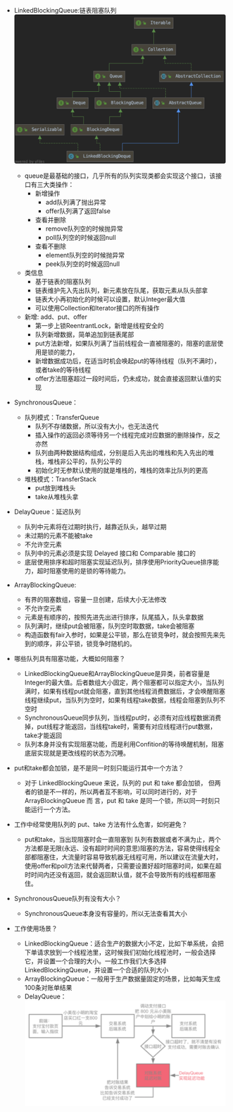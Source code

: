 - LinkedBlockingQueue:链表阻塞队列
    ![](/assets/iShot2020-09-15下午04.53.45.png)
    - queue是最基础的接口，几乎所有的队列实现类都会实现这个接口，该接口有三大类操作：
        - 新增操作
            - add队列满了抛出异常
            - offer队列满了返回false
        - 查看并删除
            - remove队列空的时候抛异常
            - poll队列空的时候返回null
        - 查看不删除
            - element队列空的时候抛异常
            - peek队列空的时候返回null
    - 类信息
        - 基于链表的阻塞队列
        - 链表维护先入先出队列，新元素放在队尾，获取元素从队头部拿
        - 链表大小再初始化的时候可以设置，默认Integer最大值
        - 可以使用Collection和Iterator接口的所有操作
    - 新增: add、put、offer
        - 第一步上锁ReentrantLock，新增是线程安全的
        - 队列新增数据，简单追加到链表尾部
        - put方法新增，如果队列满了当前线程会一直被阻塞的，阻塞的底层使用是锁的能力，
        - 新增数据成功后，在适当时机会唤起put的等待线程（队列不满时），或者take的等待线程
        - offer方法阻塞超过一段时间后，仍未成功，就会直接返回默认值的实现
        

- SynchronousQueue： 
    - 队列模式：TransferQueue
        - 队列不存储数据，所以没有大小，也无法迭代
        - 插入操作的返回必须等待另一个线程完成对应数据的删除操作，反之亦然
        - 队列由两种数据结构组成，分别是后入先出的堆栈和先入先出的堆栈，堆栈非公平的，队列公平的
        - 初始化时无参默认使用的就是堆栈的，堆栈的效率比队列的更高
    - 堆栈模式：TransferStack
        - put放到堆栈头
        - take从堆栈头拿
        
- DelayQueue：延迟队列
    - 队列中元素将在过期时执行，越靠近队头，越早过期
    - 未过期的元素不能被take
    - 不允许空元素
    - 队列中的元素必须是实现 Delayed 接口和 Comparable 接口的    
    - 底层使用排序和超时阻塞实现延迟队列，排序使用PriorityQueue排序能力，超时阻塞使用的是锁的等待能力。


- ArrayBlockingQueue:
    - 有界的阻塞数组，容量一旦创建，后续大小无法修改
    - 不允许空元素
    - 元素是有顺序的，按照先进先出进行排序，队尾插入，队头拿数据
    - 队列满时，继续put会被阻塞，队列空时取数据，take会被阻塞
    - 构造函数有fair入参时，如果是公平锁，那么在锁竞争时，就会按照先来先到的顺序，非公平锁，锁竞争时随机的。
    
- 哪些队列具有阻塞功能，大概如何阻塞？
    - LinkedBlockingQueue和ArrayBlockingQueue是异类，前者容量是Integer的最大值。后者数组大小固定，两个阻塞都可以指定大小，当队列满时，如果有线程put就会阻塞，直到其他线程消费数据后，才会唤醒阻塞线程继续put，当队列为空时，如果有线程take数据，线程会阻塞到队列不空时
    - SynchronousQueue同步队列，当线程put时，必须有对应线程数据消费掉，put线程才能返回，当线程take时，需要有对应线程进行put数据，take才能返回
    - 队列本身并没有实现阻塞功能，而是利用Confition的等待唤醒机制，阻塞底层实现就是更改线程的状态为沉睡。

- put和take都会加锁，是不是同一时刻只能运行其中一个方法？
    - 对于 LinkedBlockingQueue 来说，队列的 put 和 take 都会加锁， 但两者的锁是不一样的，所以两者互不影响，可以同时进行的，对于 ArrayBlockingQueue 而 言，put 和 take 是同一个锁，所以同一时刻只能运行一个方法。
    
- 工作中经常使用队列的 put、take 方法有什么危害，如何避免？
    - put和take，当出现阻塞时会一直阻塞到 队列有数据或者不满为止，两个方法都是无限(永远、没有超时时间的意思)阻塞的方法，容易使得线程全部都阻塞住，大流量时容易导致机器无线程可用，所以建议在流量大时，使用offer和poll方法来代替两者，只需要设置好超时阻塞时间，如果在超时时间内还没有返回，就会返回默认值，就不会导致所有的线程都阻塞住。

- SynchronousQueue队列有没有大小？
    - SynchronousQueue本身没有容量的，所以无法查看其大小

- 工作使用场景？
    - LinkedBlockingQueue：适合生产的数据大小不定，比如下单系统，会把下单请求放到一个线程池里，这时候我们初始化线程池时，一般会选择它，并设置一个合理的大小。一般工作我们大多选择LinkedBlockingQueue，并设置一个合适的队列大小
    - ArrayBlockingQueue：一般用于生产数据量固定的场景，比如每天生成100条对账单结果
    - DelayQueue：    
        ![](/assets/iShot2020-09-17下午02.25.14.png)
    
    
